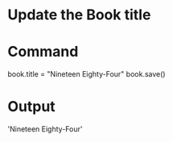 # Update the Book title
# Command
book.title = "Nineteen Eighty-Four"
book.save()

# Output
'Nineteen Eighty-Four'

